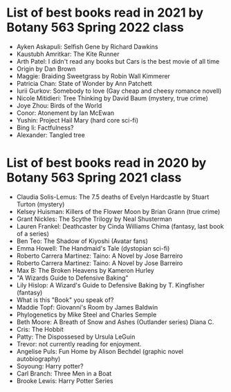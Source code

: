 # List of best books read in 2021 by Botany 563 Spring 2022 class

- Ayken Askapuli: Selfish Gene by Richard Dawkins 
- Kaustubh Amritkar: The Kite Runner
- Arth Patel: I didn't read any books but Cars is the best movie of all time
- Origin by Dan Brown
- Maggie: Braiding Sweetgrass by Robin Wall Kimmerer
- Patricia Chan: State of Wonder by Ann Patchett
- Iurii Gurkov: Somebody to love (Gay cheap and cheesy romance novell) 
- Nicole Mitidieri: Tree Thinking by David Baum (mystery, true crime)
- Joye Zhou: Birds of the World
- Conor: Atonement by Ian McEwan
- Yushin: Project Hail Mary (hard core sci-fi)
- Bing li: Factfulness?
- Alexander: Tangled tree

# List of best books read in 2020 by Botany 563 Spring 2021 class

- Claudia Solis-Lemus: The 7.5 deaths of Evelyn Hardcastle by Stuart Turton (mystery)
- Kelsey Huisman: Killers of the Flower Moon by Brian Grann (true crime)
- Grant Nickles: The Scythe Trilogy by Neal Shusterman
- Lauren Frankel: Deathcaster by Cinda Williams Chima (fantasy, last book of a series)
- Ben Teo: The Shadow of Kiyoshi (Avatar fans)
- Emma Howell: The Handmaid's Tale (dystopian sci-fi)
- Roberto Carrera Martinez: Taino: A Novel by Jose Barreiro
- Roberto Carrera Martinez: Taino: A Novel by Jose Barreiro
- Max B: The Broken Heavens by Kameron Hurley
- "A Wizards Guide to Defensive Baking" 
- Lily Hislop: A Wizard's Guide to Defensive Baking by T. Kingfisher (fantasy)
- What is this "Book" you speak of?
- Maddie Topf: Giovanni's Room by James Baldwin
- Phylogenetics by Mike Steel and Charles Semple
- Beth Moore: A Breath of Snow and Ashes (Outlander series) Diana C.
- Cris: The Hobbit
- Patty: The Dispossesed by Ursula LeGuin
- Trevor: not currently reading for enjoyment.
- Angelise Puls: Fun Home by Alison Bechdel (graphic novel autobiography)
- Soyoung: Harry potter?
- Carl Branch: Three Men in a Boat
- Brooke Lewis: Harry Potter Series

